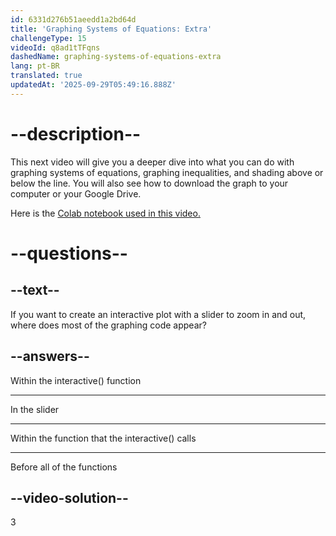 ```yaml
---
id: 6331d276b51aeedd1a2bd64d
title: 'Graphing Systems of Equations: Extra'
challengeType: 15
videoId: q8ad1tTFqns
dashedName: graphing-systems-of-equations-extra
lang: pt-BR
translated: true
updatedAt: '2025-09-29T05:49:16.888Z'
---
```


# --description--

This next video will give you a deeper dive into what you can do with graphing systems of equations, graphing inequalities, and shading above or below the line. You will also see how to download the graph to your computer or your Google Drive.

Here is the <a href="https://colab.research.google.com/drive/1m5oG62NzUHRzBghGCPRfr1SzvbywRWPV?usp=sharing" target="_blank" rel="noopener noreferrer nofollow">Colab notebook used in this video.</a>

# --questions--

## --text--

If you want to create an interactive plot with a slider to zoom in and out, where does most of the graphing code appear?

## --answers--

Within the interactive() function

---

In the slider

---

Within the function that the interactive() calls

---

Before all of the functions

## --video-solution--

3
